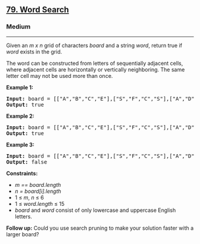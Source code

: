 <h2><a href="https://leetcode.com/problems/word-search">79. Word Search</a></h2>
<h3>Medium</h3>
<hr>
<p>Given an <em>m x n</em> grid of characters <em>board</em> and a string <em>word</em>, return true if <em>word</em> exists in the grid.</p>
<p>The word can be constructed from letters of sequentially adjacent cells, where adjacent cells are horizontally or vertically neighboring. The same letter cell may not be used more than once.</p>
<p><strong>Example 1:</strong></p>
<pre>
<strong>Input:</strong> board = [["A","B","C","E"],["S","F","C","S"],["A","D","E","E"]], word = "ABCCED"
<strong>Output:</strong> true
</pre>
<p><strong>Example 2:</strong></p>
<pre>
<strong>Input:</strong> board = [["A","B","C","E"],["S","F","C","S"],["A","D","E","E"]], word = "SEE"
<strong>Output:</strong> true
</pre>
<p><strong>Example 3:</strong></p>
<pre>
<strong>Input:</strong> board = [["A","B","C","E"],["S","F","C","S"],["A","D","E","E"]], word = "ABCB"
<strong>Output:</strong> false
</pre>
<p><strong>Constraints:</strong></p>
<ul>
<li><em>m == board.length</em></li>
<li><em>n = board[i].length</em></li>
<li>1 ≤ <em>m</em>, <em>n</em> ≤ 6</li>
<li>1 ≤ <em>word.length</em> ≤ 15</li>
<li><em>board</em> and <em>word</em> consist of only lowercase and uppercase English letters.</li>
</ul>
<p><strong>Follow up:</strong> Could you use search pruning to make your solution faster with a larger board?</p>
